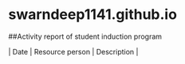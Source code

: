 # swarndeep1141.github.io
##Activity report of student induction program

| Date | Resource person |  Description |
